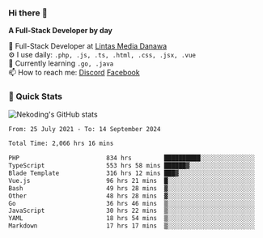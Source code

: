 ### Hi there 👋

**A Full-Stack Developer by day**

🔭 Full-Stack Developer at [Lintas Media Danawa](https://www.lintasmediadanawa.com/)  
⚙️ I use daily: `.php, .js, .ts, .html, .css, .jsx, .vue`  
🌱 Currently learning `.go, .java`  
📫 How to reach me: [Discord](https://discordapp.com/users/984448732999327766)  [Facebook](https://fb.me/tyvandi)  

### 🚀 Quick Stats  

![Nekoding's GitHub stats](https://github-readme-stats.vercel.app/api?username=nekoding&show_icons=true)

<!--START_SECTION:waka-->

```txt
From: 25 July 2021 - To: 14 September 2024

Total Time: 2,066 hrs 16 mins

PHP                        834 hrs         ██████████░░░░░░░░░░░░░░░   39.44 %
TypeScript                 553 hrs 58 mins ██████▓░░░░░░░░░░░░░░░░░░   26.20 %
Blade Template             316 hrs 12 mins ███▓░░░░░░░░░░░░░░░░░░░░░   14.95 %
Vue.js                     96 hrs 21 mins  █░░░░░░░░░░░░░░░░░░░░░░░░   04.56 %
Bash                       49 hrs 28 mins  ▓░░░░░░░░░░░░░░░░░░░░░░░░   02.34 %
Other                      48 hrs 28 mins  ▓░░░░░░░░░░░░░░░░░░░░░░░░   02.29 %
Go                         36 hrs 46 mins  ▒░░░░░░░░░░░░░░░░░░░░░░░░   01.74 %
JavaScript                 30 hrs 22 mins  ▒░░░░░░░░░░░░░░░░░░░░░░░░   01.44 %
YAML                       18 hrs 54 mins  ▒░░░░░░░░░░░░░░░░░░░░░░░░   00.89 %
Markdown                   17 hrs 17 mins  ▒░░░░░░░░░░░░░░░░░░░░░░░░   00.82 %
```

<!--END_SECTION:waka-->

<!--
**nekoding/nekoding** is a ✨ _special_ ✨ repository because its `README.md` (this file) appears on your GitHub profile.

Here are some ideas to get you started:

- 🔭 I’m currently working on ...
- 🌱 I’m currently learning ...
- 👯 I’m looking to collaborate on ...
- 🤔 I’m looking for help with ...
- 💬 Ask me about ...
- 📫 How to reach me: ...
- 😄 Pronouns: ...
- ⚡ Fun fact: ...
-->
